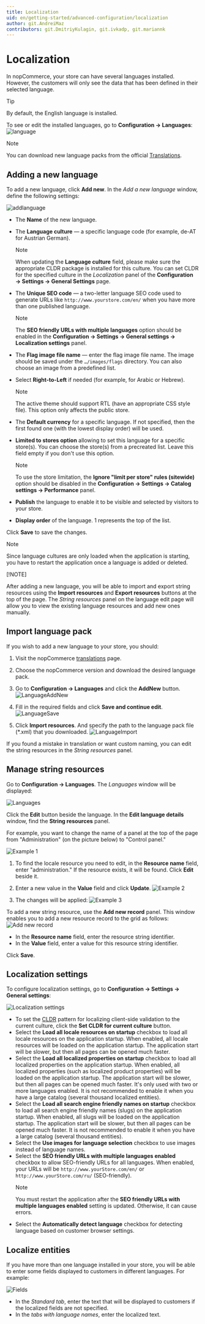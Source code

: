```yaml
---
title: Localization
uid: en/getting-started/advanced-configuration/localization
author: git.AndreiMaz
contributors: git.DmitriyKulagin, git.ivkadp, git.mariannk
---
```


# Localization

In nopCommerce, your store can have several languages installed. However, the customers will only see the data that has been defined in their selected language.

> [!TIP]
>
> By default, the English language is installed.

To see or edit the installed languages, go to **Configuration → Languages**:
![language](_static/localization/Language.png)

> [!NOTE]
>
> You can download new language packs from the official [Translations](https://www.nopcommerce.com/translations).

## Adding a new language

To add a new language, click **Add new**. In the *Add a new language* window, define the following settings:

![addlanguage](_static/localization/addlanguage.png)

* The **Name** of the new language.
* The **Language culture** — a specific language code (for example, de-AT for Austrian German).

  > [!NOTE]
  >
  > When updating the **Language culture** field, please make sure the appropriate CLDR package is installed for this culture. You can set CLDR for the specified culture in the *Localization* panel of the **Configuration → Settings → General Settings** page.

* The **Unique SEO code** — a two-letter language SEO code used to generate URLs like `http://www.yourstore.com/en/` when you have more than one published language.

  > [!NOTE]
  >
  > The **SEO friendly URLs with multiple languages** option should be enabled in the **Configuration → Settings → General settings → Localization settings** panel.

* The **Flag image file name** — enter the flag image file name. The image should be saved under the `…/images/flags` directory. You can also choose an image from a predefined list.
* Select **Right-to-Left** if needed (for example, for Arabic or Hebrew).
  
  > [!NOTE]
  >
  > The active theme should support RTL (have an appropriate CSS style file). This option only affects the public store.

* The **Default currency** for a specific language. If not specified, then the first found one (with the lowest display order) will be used.
* **Limited to stores option** allowing to set this language for a specific store(s). You can choose the store(s) from a precreated list. Leave this field empty if you don't use this option.
  
  > [!NOTE]
  >
  > To use the store limitation, the **Ignore "limit per store" rules (sitewide)** option should be disabled in the **Configuration → Settings → Catalog settings → Performance** panel.

* **Publish** the language to enable it to be visible and selected by visitors to your store.
* **Display order** of the language. 1 represents the top of the list.

Click **Save** to save the changes.

> [!NOTE]
>
> Since language cultures are only loaded when the application is starting, you have to restart the application once a language is added or deleted.
>
> [!NOTE]
>
> After adding a new language, you will be able to import and export string resources using the **Import resources**
and **Export resources** buttons at the top of the page. The *String resources* panel on the language edit page will allow you to view the existing language resources and add new ones manually.

## Import language pack

If you wish to add a new language to your store, you should:

1. Visit the nopCommerce [translations](https://www.nopcommerce.com/translations) page.
1. Choose the nopCommerce version and download the desired language pack.
1. Go to **Configuration → Languages** and click the **AddNew** button.
    ![LanguageAddNew](_static/localization/language-add-new.png)

1. Fill in the required fields and click **Save and continue edit**.
  ![LanguageSave](_static/localization/language-save.png)

1. Click **Import resources**. And specify the path to the language pack file (*.xml) that you downloaded.
  ![LanguageImport](_static/localization/language-import.png)

If you found a mistake in translation or want custom naming, you can edit the string resources in the *String resources* panel.

## Manage string resources

Go to **Configuration → Languages**. The *Languages* window will be displayed:

![Languages](_static/localization/languages.png)

Click the **Edit** button beside the language. In the **Edit language details** window, find the **String resources** panel.

For example, you want to change the name of a panel at the top of the page from "Administration" (on the picture below) to "Control panel."

![Example 1](_static/localization/lang-example-before-change.jpeg)

1. To find the locale resource you need to edit, in the **Resource name** field, enter "administration." If the resource exists, it will be found. Click **Edit** beside it.
1. Enter a new value in the **Value** field and click **Update**.
  ![Example 2](_static/localization/lang-resource-edit.png)

1. The changes will be applied:
  ![Example 3](_static/localization/lang-example-after-change.jpeg)

To add a new string resource, use the **Add new record** panel. This window enables you to add a new resource record to the grid as follows:
![Add new record](_static/localization/lang-add-resource.png)

* In the **Resource name** field, enter the resource string identifier.
* In the **Value** field, enter a value for this resource string identifier.

Click **Save**.

## Localization settings

To configure localization settings, go to **Configuration  → Settings  → General settings**:

![Localization settings](_static/localization/lang-localization-settings.jpg)

* To set the [CLDR](http://cldr.unicode.org/) pattern for localizing client-side validation to the current culture, click the **Set CLDR for current culture** button.
* Select the **Load all locale resources on startup** checkbox to load all locale resources on the application startup. When enabled, all locale resources will be loaded on the application startup. The application start will be slower, but then all pages can be opened much faster.
* Select the **Load all localized properties on startup** checkbox to load all localized properties on the application startup. When enabled, all localized properties (such as localized product properties) will be loaded on the application startup. The application start will be slower, but then all pages can be opened much faster. It's only used with two or more languages enabled. It is not recommended to enable it when you have a large catalog (several thousand localized entities).
* Select the **Load all search engine friendly names on startup** checkbox to load all search engine friendly names (slugs) on the application startup. When enabled, all slugs will be loaded on the application startup. The application start will be slower, but then all pages can be opened much faster. It is not recommended to enable it when you have a large catalog (several thousand entities).
* Select the **Use images for language selection** checkbox to use images instead of language names.
* Select the **SEO friendly URLs with multiple languages enabled** checkbox to allow SEO-friendly URLs for all languages. When enabled, your URLs will be `http://www.yourStore.com/en/` or `http://www.yourStore.com/ru/` (SEO-friendly).
  > [!NOTE]
  >
  > You must restart the application after the **SEO friendly URLs with multiple languages enabled**  setting is updated. Otherwise, it can cause errors.
* Select the **Automatically detect language** checkbox for detecting language based on customer browser settings.

## Localize entities

If you have more than one language installed in your store, you will be able to enter some fields displayed to customers in different languages. For example:

![Fields](_static/localization/fields.jpg)

* In the *Standard tab*, enter the text that will be displayed to customers if the localized fields are not specified.
* In the *tabs with language names*, enter the localized text.
